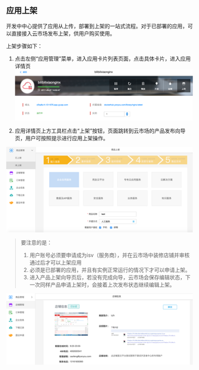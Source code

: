 ## 应用上架

开发中中心提供了应用从上传，部署到上架的一站式流程。对于已部署的应用，可以直接接入云市场发布上架，供用户购买使用。 

上架步骤如下：

1. 点击左侧“应用管理”菜单，进入应用卡片列表页面，点击具体卡片，进入应用详情页
![](images/respool_9.png)

2. 应用详情页上方工具栏点击“上架”按钮，页面跳转到云市场的产品发布向导页，用户可按照提示进行应用上架操作。

![](images/respool_10.png)

> 要注意的是：
> 
> 1. 用户账号必须要申请成为isv（服务商），并在云市场中装修店铺并审核通过后才可以上架应用
> 2. 必须是已部署的应用，并且有实例正常运行的情况下才可以申请上架。
> 3. 进入产品上架向导页后，若没有完成向导，云市场会保存编辑状态，下一次同样产品申请上架时，会接着上次发布状态继续编辑上架。

![](images/respool_8.png)